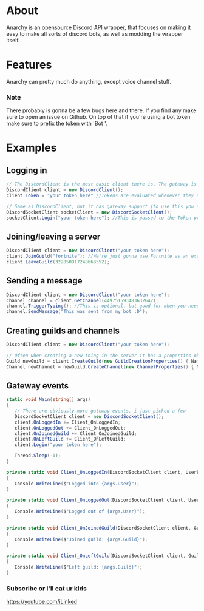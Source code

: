# About
Anarchy is an opensource Discord API wrapper, that focuses on making it easy to make all sorts of discord bots,
as well as modding the wrapper itself.

# Features
Anarchy can pretty much do anything, except voice channel stuff.

### Note
There probably is gonna be a few bugs here and there. If you find any make sure to open an issue on Github.
On top of that if you're using a bot token make sure to prefix the token with 'Bot '.


# Examples

## Logging in
```csharp
// The DiscordClient is the most basic client there is. The gateway is NOT available for this client
DiscordClient client = new DiscordClient();
client.Token = "your token here" //Tokens are evaluated whenever they are put in here. It'll trigger an AccessDeniedException if it's invalid

// Same as DiscordClient, but it has gateway support (to use this you need to include Discord.Gateway)
DiscordSocketClient socketClient = new DiscordSocketClient();
socketClient.Login("your token here"); //This is passed to the Token property, meaning that an AccessDeniedException will also be triggered here if the token is invalid 
```

## Joining/leaving a server
```csharp
DiscordClient client = new DiscordClient("your token here");
client.JoinGuild("fortnite"); //We're just gonna use Fortnite as an example
client.LeaveGuild(322850917248663552);
```

## Sending a message
```csharp
DiscordClient client = new DiscordClient("your token here");
Channel channel = client.GetChannel(449751593483632642);
channel.TriggerTyping(); //This is optional, but good for when you need the cooldown of sending a channel message (if there is one)
channel.SendMessage("This was sent from my bot :D");
```

## Creating guilds and channels
```csharp
DiscordClient client = new DiscordClient("your token here");

// Often when creating a new thing in the server it has a properties object that has some settings
Guild newGuild = client.CreateGuild(new GuildCreationProperties() { Name = "cool stuff", Icon = Image.FromFile("icon.png"), Region = "eu-central" });
Channel newChannel = newGuild.CreateChannel(new ChannelProperties() { Name = "my new channel", Type = ChannelType.Text });
```

## Gateway events
```csharp
static void Main(string[] args)
{
   // There are obviously more gateway events, i just picked a few
   DiscordSocketClient client = new DiscordSocketClient();
   client.OnLoggedIn += Client_OnLoggedIn;
   client.OnLoggedOut += Client_OnLoggedOut;
   client.OnJoinedGuild += Client_OnJoinedGuild;
   client.OnLeftGuild += Client_OnLeftGuild;
   client.Login("your token here");

   Thread.Sleep(-1);
}

private static void Client_OnLoggedIn(DiscordSocketClient client, UserEventArgs args)
{
   Console.WriteLine($"Logged into {args.User}");
}

private static void Client_OnLoggedOut(DiscordSocketClient client, UserEventArgs args)
{
   Console.WriteLine($"Logged out of {args.User}");
}

private static void Client_OnJoinedGuild(DiscordSocketClient client, GuildEventArgs args)
{
   Console.WriteLine($"Joined guild: {args.Guild}");
}

private static void Client_OnLeftGuild(DiscordSocketClient client, GuildEventArgs args)
{
   Console.WriteLine($"Left guild: {args.Guild}");
}
```


### Subscribe or i'll eat ur kids
https://youtube.com/iLinked
